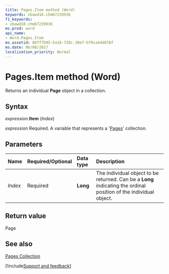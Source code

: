 ```yaml
---
title: Pages.Item method (Word)
keywords: vbawd10.chm67239936
f1_keywords:
- vbawd10.chm67239936
ms.prod: word
api_name:
- Word.Pages.Item
ms.assetid: 087f7b95-5a18-728c-30ef-bf9ca44d876f
ms.date: 06/08/2017
localization_priority: Normal
---
```



# Pages.Item method (Word)

Returns an individual  **Page** object in a collection.


## Syntax

_expression_.**Item** (_Index_)

_expression_ Required. A variable that represents a '[Pages](Word.pages.md)' collection.


## Parameters



|Name|Required/Optional|Data type|Description|
|:-----|:-----|:-----|:-----|
| _Index_|Required| **Long**|The individual object to be returned. Can be a  **Long** indicating the ordinal position of the individual object.|

## Return value

Page


## See also


[Pages Collection](Word.pages.md)

[!include[Support and feedback](~/includes/feedback-boilerplate.md)]